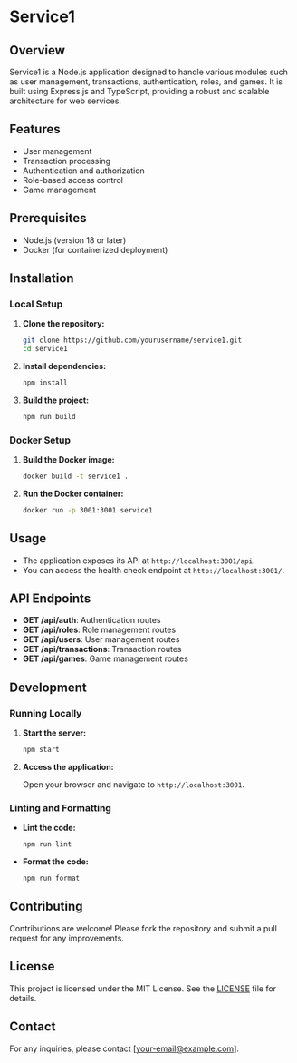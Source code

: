 # Service1

## Overview

Service1 is a Node.js application designed to handle various modules such as user management, transactions, authentication, roles, and games. It is built using Express.js and TypeScript, providing a robust and scalable architecture for web services.

## Features

- User management
- Transaction processing
- Authentication and authorization
- Role-based access control
- Game management

## Prerequisites

- Node.js (version 18 or later)
- Docker (for containerized deployment)

## Installation

### Local Setup

1. **Clone the repository:**

   ```bash
   git clone https://github.com/yourusername/service1.git
   cd service1
   ```

2. **Install dependencies:**

   ```bash
   npm install
   ```

3. **Build the project:**

   ```bash
   npm run build
   ```

### Docker Setup

1. **Build the Docker image:**

   ```bash
   docker build -t service1 .
   ```

2. **Run the Docker container:**

   ```bash
   docker run -p 3001:3001 service1
   ```

## Usage

- The application exposes its API at `http://localhost:3001/api`.
- You can access the health check endpoint at `http://localhost:3001/`.

## API Endpoints

- **GET /api/auth**: Authentication routes
- **GET /api/roles**: Role management routes
- **GET /api/users**: User management routes
- **GET /api/transactions**: Transaction routes
- **GET /api/games**: Game management routes

## Development

### Running Locally

1. **Start the server:**

   ```bash
   npm start
   ```

2. **Access the application:**

   Open your browser and navigate to `http://localhost:3001`.

### Linting and Formatting

- **Lint the code:**

  ```bash
  npm run lint
  ```

- **Format the code:**

  ```bash
  npm run format
  ```

## Contributing

Contributions are welcome! Please fork the repository and submit a pull request for any improvements.

## License

This project is licensed under the MIT License. See the [LICENSE](LICENSE) file for details.

## Contact

For any inquiries, please contact [your-email@example.com].
